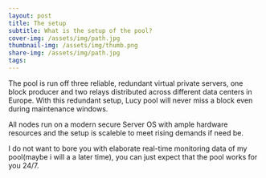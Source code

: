 ```yaml
---
layout: post
title: The setup
subtitle: What is the setup of the pool?
cover-img: /assets/img/path.jpg
thumbnail-img: /assets/img/thumb.png
share-img: /assets/img/path.jpg
tags:
---
```


The pool is run off three reliable, redundant virtual private servers, one block producer and two relays distributed across different data centers in Europe. With this redundant setup, Lucy pool will never miss a block even during maintenance windows.

All nodes run on a modern secure Server OS with ample hardware resources and the setup is scaleble to meet rising demands if need be.

I do not want to bore you with elaborate real-time monitoring data of my pool(maybe i will a a later time), you can just expect that the pool works for you 24/7.
